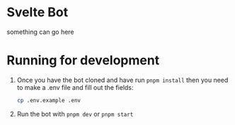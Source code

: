 # Svelte Bot

something can go here

# Running for development

1. Once you have the bot cloned and have run `pnpm install` then you need to make a .env file and fill out the fields:
    ```sh
    cp .env.example .env
    ```

2. Run the bot with `pnpm dev` or `pnpm start`
